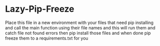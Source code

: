 # Lazy-Pip-Freeze
Place this file in a new environment with your files that need pip installing and call the main function using their file names and this will run them and catch file not found errors then pip install those files and when done pip freeze them to a requirements.txt for you
